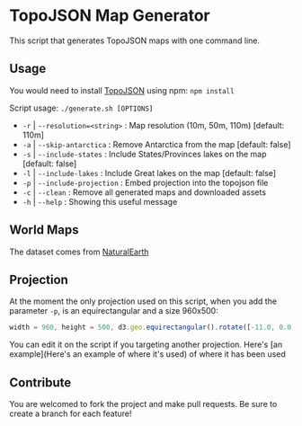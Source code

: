 # TopoJSON Map Generator

This script that generates TopoJSON maps with one command line.

## Usage
You would need to install [TopoJSON](https://www.npmjs.com/package/topojson) using npm: `npm install`

Script usage: `./generate.sh [OPTIONS]`

 * `-r` | `--resolution=<string>` : Map resolution (10m, 50m, 110m) [default: 110m]
 * `-a` | `--skip-antarctica` : Remove Antarctica from the map [default: false]
 * `-s` | `--include-states` : Include States/Provinces lakes on the map [default: false]
 * `-l` | `--include-lakes` : Include Great lakes on the map [default: false]
 * `-p` | `--include-projection` : Embed projection into the topojson file
 * `-c` | `--clean` : Remove all generated maps and downloaded assets
 * `-h` | `--help` : Showing this useful message

## World Maps

The dataset comes from [NaturalEarth](http://www.naturalearthdata.com/downloads/)

## Projection

At the moment the only projection used on this script, when you add the parameter `-p`, is an equirectangular and a size 960x500:

```javascript
width = 960, height = 500, d3.geo.equirectangular().rotate([-11.0, 0.0, 0.0]).scale(width /(2 * Math.PI)).translate([width / 2, height / 2])
```

You can edit it on the script if you targeting another projection.
Here's [an example](Here's an example of where it's used) of where it has been used


## Contribute

You are welcomed to fork the project and make pull requests.
Be sure to create a branch for each feature!
